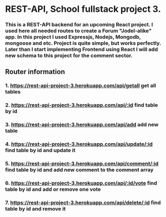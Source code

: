 # REST-API, School fullstack project 3.

### This is a REST-API backend for an upcoming React project. I used here all needed routes to create a Forum "Jodel-alike" app. In this project I used Expressjs, Nodejs, Mongodb, mongoose and etc. Project is quite simple, but works perfectly. Later than I start implementing Frontend using React I will add new schema to this project for the comment sector.

## Router information

### 1. https://rest-api-project-3.herokuapp.com/api/getall get all tables

### 2. https://rest-api-project-3.herokuapp.com/api/:id find table by id

### 3. https://rest-api-project-3.herokuapp.com/api/add add new table

### 4. https://rest-api-project-3.herokuapp.com/api/update/:id find table by id and update it

### 5. https://rest-api-project-3.herokuapp.com/api/comment/:id find table by id and add new comment to the comment array

### 6. https://rest-api-project-3.herokuapp.com/api/:id/vote find table by id and add or remove one vote

### 7. https://rest-api-project-3.herokuapp.com/api/delete/:id find table by id and remove it
